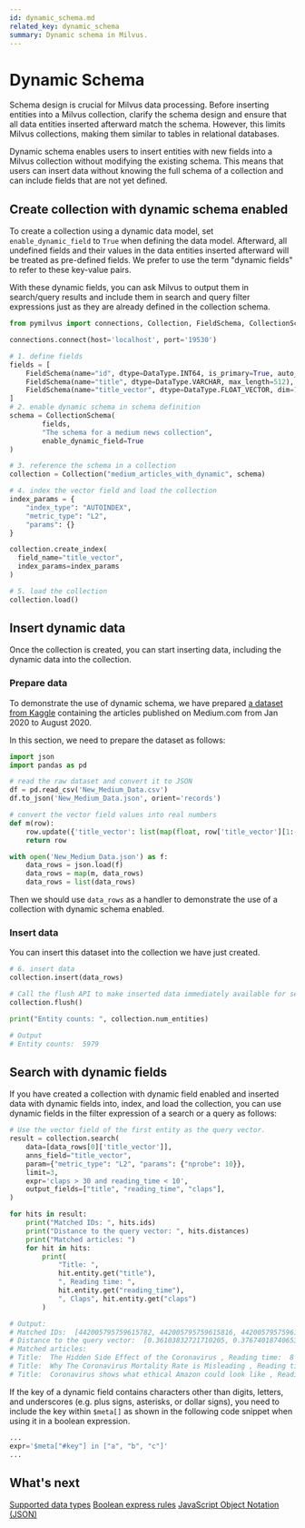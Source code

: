 ```yaml
---
id: dynamic_schema.md
related_key: dynamic_schema
summary: Dynamic schema in Milvus.
---
```


# Dynamic Schema

Schema design is crucial for Milvus data processing. Before inserting entities into a Milvus collection, clarify the schema design and ensure that all data entities inserted afterward match the schema. However, this limits Milvus collections, making them similar to tables in relational databases. 

Dynamic schema enables users to insert entities with new fields into a Milvus collection without modifying the existing schema. This means that users can insert data without knowing the full schema of a collection and can include fields that are not yet defined.

## Create collection with dynamic schema enabled

To create a collection using a dynamic data model, set `enable_dynamic_field` to `True` when defining the data model. Afterward, all undefined fields and their values in the data entities inserted afterward will be treated as pre-defined fields. We prefer to use the term "dynamic fields" to refer to these key-value pairs.

With these dynamic fields, you can ask Milvus to output them in search/query results and include them in search and query filter expressions just as they are already defined in the collection schema.

```python
from pymilvus import connections, Collection, FieldSchema, CollectionSchema, DataType, utility

connections.connect(host='localhost', port='19530')

# 1. define fields
fields = [
    FieldSchema(name="id", dtype=DataType.INT64, is_primary=True, auto_id=True, max_length=100),
    FieldSchema(name="title", dtype=DataType.VARCHAR, max_length=512),
    FieldSchema(name="title_vector", dtype=DataType.FLOAT_VECTOR, dim=768)
]
# 2. enable dynamic schema in schema definition
schema = CollectionSchema(
        fields, 
        "The schema for a medium news collection", 
        enable_dynamic_field=True
)

# 3. reference the schema in a collection
collection = Collection("medium_articles_with_dynamic", schema)

# 4. index the vector field and load the collection
index_params = {
    "index_type": "AUTOINDEX",
    "metric_type": "L2",
    "params": {}
}

collection.create_index(
  field_name="title_vector", 
  index_params=index_params
)

# 5. load the collection
collection.load()
```

## Insert dynamic data

Once the collection is created, you can start inserting data, including the dynamic data into the collection.

### Prepare data

To demonstrate the use of dynamic schema, we have prepared [a dataset from Kaggle](https://www.kaggle.com/datasets/shiyu22chen/cleaned-medium-articles-dataset) containing the articles published on Medium.com from Jan 2020 to August 2020.

In this section, we need to prepare the dataset as follows:

```python
import json
import pandas as pd

# read the raw dataset and convert it to JSON
df = pd.read_csv('New_Medium_Data.csv')
df.to_json('New_Medium_Data.json', orient='records')

# convert the vector field values into real numbers
def m(row):
    row.update({'title_vector': list(map(float, row['title_vector'][1:-1].split(', ')))})
    return row

with open('New_Medium_Data.json') as f:
    data_rows = json.load(f)
    data_rows = map(m, data_rows)
    data_rows = list(data_rows)
```

Then we should use `data_rows` as a handler to demonstrate the use of a collection with dynamic schema enabled.

### Insert data

You can insert this dataset into the collection we have just created.

```python
# 6. insert data
collection.insert(data_rows)

# Call the flush API to make inserted data immediately available for search
collection.flush()

print("Entity counts: ", collection.num_entities)

# Output
# Entity counts:  5979
```

## Search with dynamic fields

If you have created a collection with dynamic field enabled and inserted data with dynamic fields into, index, and load the collection, you can use dynamic fields in the filter expression of a search or a query as follows:

```python
# Use the vector field of the first entity as the query vector.
result = collection.search(
    data=[data_rows[0]['title_vector']],
    anns_field="title_vector",
    param={"metric_type": "L2", "params": {"nprobe": 10}},
    limit=3,
    expr='claps > 30 and reading_time < 10',
    output_fields=["title", "reading_time", "claps"],
)

for hits in result:
    print("Matched IDs: ", hits.ids)
    print("Distance to the query vector: ", hits.distances)
    print("Matched articles: ")
    for hit in hits:
        print(
            "Title: ", 
            hit.entity.get("title"), 
            ", Reading time: ", 
            hit.entity.get("reading_time"), 
            ", Claps", hit.entity.get("claps")
        )

# Output:
# Matched IDs:  [442005795759615782, 442005795759615816, 442005795759613616]
# Distance to the query vector:  [0.36103832721710205, 0.3767401874065399, 0.4162980318069458]
# Matched articles: 
# Title:  The Hidden Side Effect of the Coronavirus , Reading time:  8 , Claps 83
# Title:  Why The Coronavirus Mortality Rate is Misleading , Reading time:  9 , Claps 2900
# Title:  Coronavirus shows what ethical Amazon could look like , Reading time:  4 , Claps 51
```

<div class="alert note">

If the key of a dynamic field contains characters other than digits, letters, and underscores (e.g. plus signs, asterisks, or dollar signs), you need to include the key within `$meta[]` as shown in the following code snippet when using it in a boolean expression.

```python
...
expr='$meta["#key"] in ["a", "b", "c"]'
...
```

</div>

## What's next

[Supported data types](schema.md#Supported-data-type)
[Boolean express rules](boolean.md)
[JavaScript Object Notation (JSON)](json_data_type.md)
